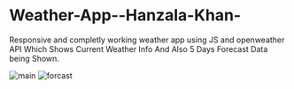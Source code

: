 # Weather-App--Hanzala-Khan-
Responsive and completly working weather app using JS and openweather API Which Shows Current Weather Info And Also 5 Days Forecast Data being Shown.

![main](https://github.com/HanzalaCoder/Weather-App--Hanzala-Khan-/assets/125268222/76a67930-6388-4141-b3af-315985a262c4)
![forcast](https://github.com/HanzalaCoder/Weather-App--Hanzala-Khan-/assets/125268222/655bd537-08ab-47ba-a327-0bed1c63f011)
